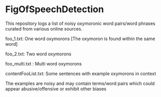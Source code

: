 # FigOfSpeechDetection

This repository logs a list of noisy oxymoronic word pairs/word phrases curated from various online sources.


foo_1.txt: One word oxymorons [The oxymoron is found within the same word]

foo_2.txt: Two word oxymorons

foo_multi.txt : Multi word oxymorons

contentFooList.txt: Some sentences with example oxymorons in context

The examples are noisy and may contain terms/word pairs which could appear abusive/offensive or exhibit other biases
